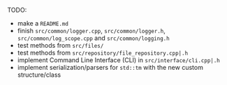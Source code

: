 TODO:
- make a `README.md`
- finish `src/common/logger.cpp`, `src/common/logger.h`, `src/common/log_scope.cpp` and `src/common/logging.h`
- test methods from `src/files/`
- test methods from `src/repository/file_repository.cpp|.h`
- implement Command Line Interface (CLI) in `src/interface/cli.cpp|.h`
- implement serialization/parsers for `std::tm` with the new custom structure/class